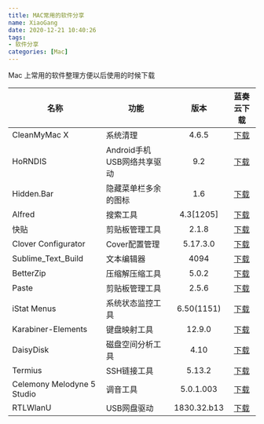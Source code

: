 ```yaml
---
title: MAC常用的软件分享
name: XiaoGang
date: 2020-12-21 10:40:26
tags:
- 软件分享
categories: [Mac]
---
```

Mac 上常用的软件整理方便以后使用的时候下载
<!-- more -->
| 名称 | 功能 | 版本 | 蓝奏云下载 |
| --- | --- |  :-----: | :-----: |
| CleanMyMac X | 系统清理 | 4.6.5 | [下载](https://wws.lanzous.com/i2ov8dpsbli)|
| HoRNDIS |  Android手机USB网络共享驱动 |9.2 | [下载](https://wws.lanzous.com/i1bg7jk4n2d)|
| Hidden.Bar | 隐藏菜单栏多余的图标 | 1.6 | [下载](https://wws.lanzous.com/iCOEUjk4o0h)|
| Alfred | 搜索工具 | 4.3[1205] | [下载](https://wws.lanzous.com/i4WsJjk4mbg)|
| 快贴 |  剪贴板管理工具 |2.1.8 | [下载](https://wws.lanzous.com/iELpbjk4nyf)|
| Clover Configurator| Cover配置管理 | 5.17.3.0 | [下载](https://wws.lanzous.com/i5nrGjk4l9i)|
| Sublime_Text_Build| 文本编辑器 | 4094 | [下载](https://wws.lanzous.com/iD7jejk4l7g)|
|  BetterZip | 压缩解压缩工具  | 5.0.2 | [下载](https://wws.lanzous.com/iKFWIjk4ksb)|
| Paste | 剪贴板管理工具 |2.5.6 | [下载](https://wws.lanzous.com/iQxctjk4kpi)|
|  iStat Menus | 系统状态监控工具 | 6.50(1151) | [下载](https://wws.lanzous.com/iLfzKjk4jda)|
|  Karabiner-Elements |  键盘映射工具 |12.9.0 | [下载](https://wws.lanzous.com/ikiyhjk4j7e)|
| DaisyDisk |  磁盘空间分析工具 | 4.10 | [下载](https://wws.lanzous.com/iIClpdx5euf)|
| Termius | SSH链接工具 |5.13.2 | [下载](https://wws.lanzous.com/ihinidpt8ej)|
| Celemony Melodyne 5 Studio | 调音工具 | 5.0.1.003 | [下载](https://wws.lanzous.com/i0OMRdps4gb)|
| RTLWlanU | USB网盘驱动 | 1830.32.b13 | [下载](https://wws.lanzous.com/if50Xjk5y6j)|
